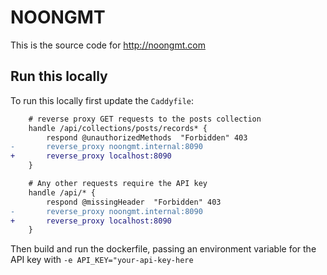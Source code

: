 # NOONGMT

This is the source code for http://noongmt.com

## Run this locally

To run this locally first update the `Caddyfile`:
```diff
    # reverse proxy GET requests to the posts collection
    handle /api/collections/posts/records* {
        respond @unauthorizedMethods  "Forbidden" 403
-       reverse_proxy noongmt.internal:8090
+       reverse_proxy localhost:8090
    }

    # Any other requests require the API key
    handle /api/* {
        respond @missingHeader  "Forbidden" 403
-       reverse_proxy noongmt.internal:8090
+       reverse_proxy localhost:8090
    }
```

Then build and run the dockerfile, passing an environment variable for the API key with `-e API_KEY="your-api-key-here`
